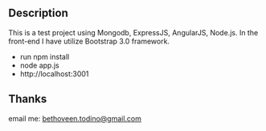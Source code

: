 Description
---
This is a test project using Mongodb, ExpressJS, AngularJS, Node.js. In the front-end I have utilize Bootstrap 3.0 framework.

* run npm install
* node app.js
* http://localhost:3001

Thanks
---
email me: bethoveen.todino@gmail.com
